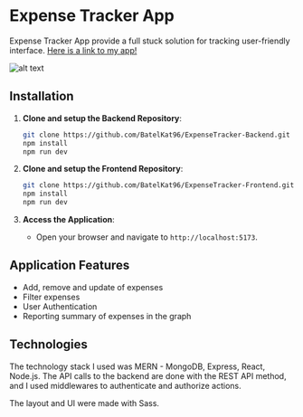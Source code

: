 # Expense Tracker App 

Expense Tracker App provide a full stuck solution for tracking user-friendly interface.
[Here is a link to my app!](https://expense-tracker-vdps.onrender.com)

![alt text](https://res.cloudinary.com/djyjaumko/image/upload/v1718047333/expenseTracker_ftmsa5.png)
 
## Installation

1. **Clone and setup the Backend Repository**:
    ```sh
    git clone https://github.com/BatelKat96/ExpenseTracker-Backend.git
    npm install
    npm run dev
    ```

2. **Clone and setup the Frontend Repository**:
     ```sh
    git clone https://github.com/BatelKat96/ExpenseTracker-Frontend.git
    npm install
    npm run dev
    ```
3. **Access the Application**:
   - Open your browser and navigate to `http://localhost:5173`.

## Application Features

   - Add, remove and update of expenses
   - Filter expenses
   - User Authentication
 - Reporting summary of expenses in the graph

## Technologies

The technology stack I used was MERN - MongoDB, Express, React, Node.js. The API calls to the backend are done with the REST API method, and I used middlewares to authenticate and authorize actions.

The layout and UI were made with Sass.